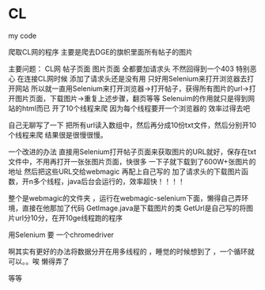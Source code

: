 # CL
my code

爬取CL网的程序
主要是爬去DGE的旗帜里面所有帖子的图片

主要问题：
CL网 帖子页面 图片页面 全都要加请求头 不然回得到一个403 特别恶心
在连接CL网时候 添加了请求头还是没有用 只好用Selenium来打开浏览器去打开网站
所以就一直用Selenium来打开浏览器->打开帖子，获得所有图片的url->打开图片页面，下载图片->重复上述步骤，翻页等等
Selenuim的作用就只是得到网站的html而已
开了10个线程来爬 因为每个线程要开一个浏览器的 效率过得去吧

自己无聊写了一下
把所有url读入数组中，然后再分成10份txt文件，然后分别开10个线程来爬
结果很是很慢很慢。

一个改进的办法
直接用Selenium打开帖子页面来获取图片的URL就好，保存在txt文件中，不用再打开一张张图片页面，快很多
一下子就下载到了600W+张图片的地址
然后把这些URL交给webmagic 再配上自己写的 加了请求头的下载图片函数，开n多个线程，java后台会运行的，效率超快！！！！




整个是webmagic的文件夹 ，运行在webmagic-selenium下面，懒得自己弄环境，直接在他那加了代码
GetImage.java是下载图片的类
GetUrl是自己写的将图片url分10分，在开10ge线程跑的程序

用Selenium 要 一个chromedriver


啊其实有更好的办法将数据分开在用多线程的 ，睡觉的时候想到了 ，一个循环就可以。。唉
懒得弄了

等等


